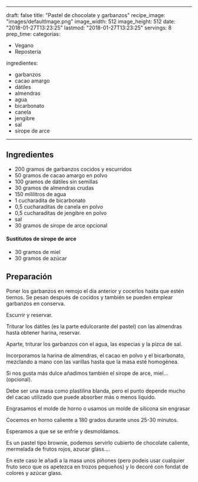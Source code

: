 
---
draft: false
title: "Pastel de chocolate y garbanzos"
recipe_image: "images/defaultImage.png"
image_width: 512
image_height: 512
date: "2018-01-27T13:23:25"
lastmod: "2018-01-27T13:23:25"
servings: 8
prep_time: 
categorias:
  - Vegano
  - Repostería

ingredientes:
  - garbanzos
  - cacao amargo
  - dátiles
  - almendras
  - agua
  - bicarbonato
  - canela
  - jengibre
  - sal
  - sirope de arce
---

## Ingredientes
- 200 gramos de garbanzos cocidos y escurridos
- 50 gramos de cacao amargo en polvo
- 100 gramos de dátiles sin semillas
- 30 gramos de almendras crudas
- 150 mililitros de agua
- 1 cucharadita de bicarbonato
- 0,5 cucharaditas de canela en polvo
- 0,5 cucharaditas de jengibre en polvo
- sal
- 30 gramos de sirope de arce opcional
#### Sustitutos de sirope de arce
- 30 gramos de miel
- 30 gramos de azúcar

## Preparación


Poner los garbanzos en remojo el día anterior y cocerlos hasta que estén tiernos. Se pesan después de cocidos y también se pueden emplear garbanzos en conserva.

Escurrir y reservar.

Triturar los dátiles (es la parte edulcorante del pastel) con las almendras hasta obtener harina, reservar.

Aparte, triturar los garbanzos con el agua, las especias y la pizca de sal.

Incorporamos la harina de almendras, el cacao en polvo y el bicarbonato, mezclando a mano con las varillas hasta que la masa esté homogénea.

Si nos gusta más dulce añadimos también el sirope de arce, miel… (opcional).

Debe ser una masa como plastilina blanda, pero el punto depende mucho del cacao utilizado que puede absorber más o menos líquido.

Engrasamos el molde de horno o usamos un molde de silicona sin engrasar

Cocemos en horno caliente a 180 grados durante unos 25-30 minutos.

Esperamos a que se se enfríe y desmoldamos.

Es un pastel tipo brownie, podemos servirlo cubierto de chocolate caliente, mermelada de frutos rojos, azucar glass….

En este caso le añadi a la masa unos piñones (pero podeis usar cualquier fruto seco que os apetezca en trozos pequeños) y lo decoré con fondat de colores y azúcar glass.


